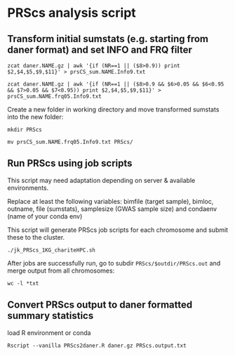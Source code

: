# PRScs analysis script


## Transform initial sumstats (e.g. starting from daner format) and set INFO and FRQ filter

`zcat daner.NAME.gz | awk '{if (NR==1 || ($8>0.9)) print $2,$4,$5,$9,$11}' > prsCS_sum.NAME.Info9.txt`

`zcat daner.NAME.gz | awk '{if (NR==1 || ($8>0.9 && $6>0.05 && $6<0.95 && $7>0.05 && $7<0.95)) print $2,$4,$5,$9,$11}' > prsCS_sum.NAME.frq05.Info9.txt`

Create a new folder in working directory and move transformed sumstats into the new folder:

`mkdir PRScs`

`mv prsCS_sum.NAME.frq05.Info9.txt PRScs/`

## Run PRScs using job scripts

This script may need adaptation depending on server & available environments. 

Replace at least the following variables: bimfile (target sample), bimloc, outname, file (sumstats), samplesize (GWAS sample size) and condaenv (name of your conda env)

This script will generate PRScs job scripts for each chromosome and submit these to the cluster.

`./jk_PRScs_1KG_chariteHPC.sh`

After jobs are successfully run, go to subdir `PRScs/$outdir/PRScs.out` and merge output from all chromosomes:

`wc -l *txt`

## Convert PRScs output to daner formatted summary statistics

load R environment or conda

`Rscript --vanilla PRScs2daner.R daner.gz PRScs.output.txt`
